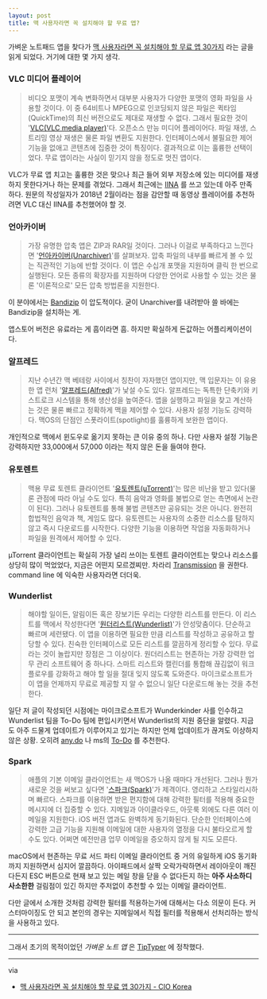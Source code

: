 ```yaml
---
layout: post
title: 맥 사용자라면 꼭 설치해야 할 무료 앱?
---
```


가벼운 노트패드 앱을 찾다가 [맥 사용자라면 꼭 설치해야 할 무료 앱 30가지](http://www.ciokorea.com/news/37260) 라는 글을 읽게 되었다. 거기에 대한 몇 가지 생각.

### VLC 미디어 플레이어

> 비디오 포맷이 계속 변화하면서 대부분 사용자가 다양한 포맷의 영화 파일을 사용할 것이다. 이 중 64비트나 MPEG으로 인코딩되지 않은 파일은 퀵타임(QuickTime)의 최신 버전으로도 제대로 재생할 수 없다. 그래서 필요한 것이 '[VLC(VLC media player)](http://www.videolan.org/vlc/index.html)'다. 오픈소스 만능 미디어 플레이어다. 파일 재생, 스트리밍 영상 재생은 물론 파일 변환도 지원한다. 인터페이스에서 불필요한 제어 기능을 없애고 콘텐츠에 집중한 것이 특징이다. 결과적으로 이는 훌륭한 선택이었다. 무료 앱이라는 사실이 믿기지 않을 정도로 멋진 앱이다.

VLC가 무료 앱 치고는 훌륭한 것은 맞으나 최근 들어 외부 저장소에 있는 미디어를 재생하지 못한다거나 하는 문제를 겪었다. 그래서 최근에는 [IINA](https://iina.io) 를 쓰고 있는데 아주 만족하다. 원문의 작성일자가 2018년 2월이라는 점을 감안할 때 동영상 플레이어를 추천하려면 VLC 대신 IINA를 추천했어야 할 것.

### 언아카이버

> 가장 유명한 압축 앱은 ZIP과 RAR일 것이다. 그러나 이걸로 부족하다고 느낀다면 '[언아카이버(Unarchiver)](https://itunes.apple.com/app/the-unarchiver/id425424353?mt=12&ls=1)'를 살펴보자. 압축 파일의 내부를 빠르게 볼 수 있는 직관적인 기능에 반할 것이다. 이 앱은 수십개 포맷을 지원하며 클릭 한 번으로 실행된다. 모든 종류의 확장자를 지원하며 다양한 언어로 사용할 수 있는 것은 물론 '이론적으로' 모든 압축 방법론을 지원한다.

이 분야에서는 [Bandizip](https://www.bandisoft.com/bandizip.mac/) 이 압도적이다. 굳이 Unarchiver를 내려받아 쓸 바에는 Bandizip을 설치하는 게.

앱스토어 버전은 유료라는 게 흠이라면 흠. 하지만 확실하게 돈값하는 어플리케이션이다.

### 알프레드

> 지난 수년간 맥 베테랑 사이에서 칭찬이 자자했던 앱이지만, 맥 입문자는 이 유용한 앱 런처 '[알프레드(Alfred)](https://www.alfredapp.com/)'가 낯설 수도 있다. 알프레드는 독특한 단축키와 키스트로크 시스템을 통해 생산성을 높여준다. 앱을 실행하고 파일을 찾고 계산하는 것은 물론 빠르고 정확하게 맥을 제어할 수 있다. 사용자 설정 기능도 강력하다. 맥OS의 단점인 스폿라이트(spotlight)를 훌륭하게 보완한 앱이다.

개인적으로 맥에서 윈도우로 옮기지 못하는 큰 이유 중의 하나. 다만 사용자 설정 기능은 강력하지만 33,000에서 57,000 이라는 적지 않은 돈을 들여야 한다.

### 유토렌트

> 맥용 무료 토렌트 클라이언트 '[유토렌트(uTorrent)](http://www.utorrent.com/)'는 많은 비난을 받고 있다(물론 관점에 따라 아닐 수도 있다. 특히 음악과 영화를 불법으로 얻는 측면에서 논란이 된다). 그러나 유토렌트를 통해 불법 콘텐츠만 공유되는 것은 아니다. 완전히 합법적인 음악과 책, 게임도 많다. 유토렌트는 사용자의 소중한 리소스를 탐하지 않고 즉시 다운로드를 시작한다. 다양한 기능을 이용하면 작업을 자동화하거나 파일을 원격에서 제어할 수 있다.

µTorrent 클라이언트는 확실히 가장 널리 쓰이는 토렌트 클라이언트는 맞으나 리소스를 상당히 많이 먹었었다, 지금은 어떤지 모르겠찌만. 차라리 [Transmission](https://transmissionbt.com) 을 권한다. command line 에 익숙한 사용자라면 더더욱.

### Wunderlist

> 해야할 일이든, 알림이든 혹은 장보기든 우리는 다양한 리스트를 만든다. 이 리스트를 맥에서 작성한다면 '[원더리스트(Wunderlist)](https://itunes.apple.com/us/app/wunderlist-to-do-list-tasks/id410628904?mt=12)'가 안성맞춤이다. 단순하고 빠르며 세련됐다. 이 앱을 이용하면 필요한 만큼 리스트를 작성하고 공유하고 할당할 수 있다. 친숙한 인터페이스로 모든 리스트를 깔끔하게 정리할 수 있다. 무료라는 것이 놀랍지만 장점은 그 이상이다. 원더리스트는 현존하는 가장 강력한 업무 관리 소프트웨어 중 하나다. 스마트 리스트와 캘린더를 통합해 끊김없이 워크플로우를 강화하고 해야 할 일을 절대 잊지 않도록 도와준다. 마이크로소프트가 이 앱을 언제까지 무료로 제공할 지 알 수 없으니 일단 다운로드해 놓는 것을 추천한다.

일단 저 글이 작성되던 시점에는 마이크로소프트가 Wunderkinder 사를 인수하고 Wunderlist 팀을 To-Do 팀에 편입시키면서 Wunderlist의 지원 중단을 알렸다. 지금도 아주 드물게 업데이트가 이루어지고 있기는 하지만 언제 업데이트가 끊겨도 이상하지 않은 상황. 오히려 [any.do](https://www.any.do) 나 ms의 [To-Do](https://todo.microsoft.com/ko-kr) 를 추천한다.

### Spark

> 애플의 기본 이메일 클라이언트는 새 맥OS가 나올 때마다 개선된다. 그러나 뭔가 새로운 것을 써보고 싶다면 '[스파크(Spark)](https://itunes.apple.com/us/app/spark-love-your-email-again/id1176895641?mt=12)'가 제격이다. 영리하고 스타일리시하며 빠르다. 스파크를 이용하면 받은 편지함에 대해 강력한 필터를 적용해 중요한 메시지에 더 집중할 수 있다. 지메일과 아이클라우드, 아웃룩 외에도 다른 여러 이메일을 지원한다. iOS 버전 앱과도 완벽하게 동기화된다. 단순한 인터페이스에 강력한 고급 기능을 지원해 이메일에 대한 사용자의 열정을 다시 불타오르게 할 수도 있다. 어쩌면 예전만큼 업무 이메일을 증오하지 않게 될 지도 모른다.

macOS에서 현존하는 무료 서드 파티 이메일 클라이언트 중 거의 유일하게 iOS 동기화까지 지원하면서 심지어 깔끔하다. 아이패드에서 살짝 오락가락하면서 레이아웃이 깨진다든지 ESC 버튼으로 현재 보고 있는 메일 창을 닫을 수 없다든지 하는 **아주 사소하디 사소한한** 걸림점이 있긴 하지만 주저없이 추천할 수 있는 이메일 클라이언트.

다만 글에서 소개한 것처럼 강력한 필터를 적용하는가에 대해서는 다소 의문이 든다. 커스터마이징도 안 되고 본인의 경우는 지메일에서 직접 필터를 적용해서 선처리하는 방식을 사용하고 있다.

------

그래서 초기의 목적이었던 *가벼운 노트 앱* 은 [TipTyper](https://www.brunophilipe.com/software/tiptyper/) 에 정착했다.  

------

via

- [맥 사용자라면 꼭 설치해야 할 무료 앱 30가지 - CIO Korea](http://www.ciokorea.com/news/37260)